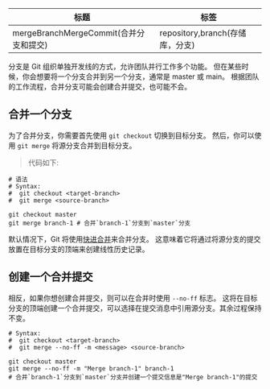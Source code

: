 | 标题                                   | 标签                            |
| -------------------------------------- | ------------------------------- |
| mergeBranchMergeCommit(合并分支和提交) | repository,branch(存储库，分支) |

分支是 Git 组织单独开发线的方式，允许团队并行工作多个功能。 但在某些时候，你会想要将一个分支合并到另一个分支，通常是 master 或 main。 根据团队的工作流程，合并分支可能会创建合并提交，也可能不会。

## 合并一个分支

为了合并分支，你需要首先使用 `git checkout` 切换到目标分支。 然后，你可以使用 `git merge` 将源分支合并到目标分支。

> 代码如下:

```shell
# 语法
# Syntax:
#  git checkout <target-branch>
#  git merge <source-branch>

git checkout master
git merge branch-1 # 合并`branch-1`分支到`master`分支
```

默认情况下，Git 将使用[快进合并](codes/git/fastForwardMerge.md)来合并分支。 这意味着它将通过将源分支的提交放置在目标分支的顶端来创建线性历史记录。

## 创建一个合并提交

相反，如果你想创建合并提交，则可以在合并时使用 `--no-ff` 标志。 这将在目标分支的顶端创建一个合并提交，可以选择在提交消息中引用源分支。其余过程保持不变。

```shell
# Syntax:
#  git checkout <target-branch>
#  git merge --no-ff -m <message> <source-branch>

git checkout master
git merge --no-ff -m "Merge branch-1" branch-1
# 合并`branch-1`分支到`master`分支并创建一个提交信息是"Merge branch-1"的提交
```
